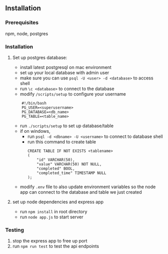 ## Installation

### Prerequisites

npm, node, postgres

### Installation

1. Set up postgres database:

   - install latest postgresql on mac environment
   - set up your local database with admin user
   - make sure you can use `psql -U <user> -d <database>` to access shell
   - run `\c <database>` to connect to the database
   - modify `/scripts/setup` to configure your username

   ```
       #!/bin/bash
       PG_USER=<superusername>
       PG_DATABASE=<db_name>
       PG_TABLE=<table_name>
   ```

   - run `./scripts/setup` to set up database/table
   - if on windows,
     - run `psql -d <dbname> -U <username>` to connect to database shell
     - run this command to create table
       ```
       CREATE TABLE IF NOT EXISTS <tablename>
       (
           "id" VARCHAR(50),
           "value" VARCHAR(50) NOT NULL,
           "completed" BOOL,
           "completed_time" TIMESTAMP NULL
       );
       ```
   - modify `.env` file to also update environment variables so the node app can connect to the database and table we just created

2. set up node dependencies and express app
   - run `npm install` in root directory
   - run `node app.js` to start server

### Testing

1. stop the express app to free up port
2. run `npm run test` to test the api endpoints
